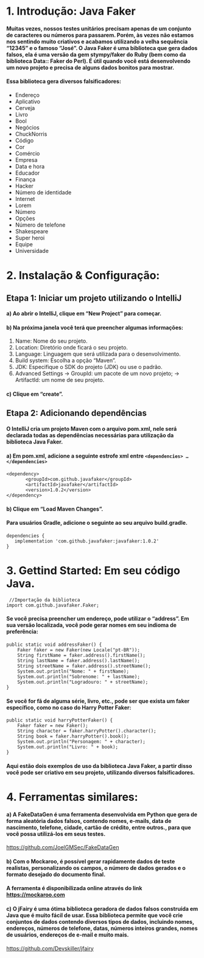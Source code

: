 # 1. Introdução: Java Faker

#### Muitas vezes, nossos testes unitários precisam apenas de um conjunto de caracteres ou números para passarem. Porém, às vezes não estamos nos sentindo muito criativos e acabamos utilizando a velha sequência “12345” e o famoso “José”. O Java Faker é uma biblioteca que gera dados falsos, ela é uma versão da gem stympy/faker do Ruby (bem como da biblioteca Data:: Faker do Perl). É útil quando você está desenvolvendo um novo projeto e precisa de alguns dados bonitos para mostrar.

#### Essa biblioteca gera diversos falsificadores: 

- Endereço
- Aplicativo
- Cerveja
- Livro
- Bool
- Negócios
- ChuckNorris
- Código
- Cor
- Comércio
- Empresa
- Data e hora
- Educador
- Finança
- Hacker
- Número de identidade
- Internet
- Lorem
- Número
- Opções
- Número de telefone
- Shakespeare
- Super heroi
- Equipe
- Universidade

# 2. Instalação & Configuração:

## Etapa 1: Iniciar um projeto utilizando o IntelliJ

 ####  a) Ao abrir o IntelliJ, clique em “New Project” para começar.

  #### b) Na próxima janela você terá que preencher algumas informações: 

1. Name: Nome do seu projeto.
2. Location: Diretório onde ficará o seu projeto.
3. Language: Linguagem que será utilizada para o desenvolvimento.
4. Build system: Escolha a opção “Maven”.
5. JDK: Especifique o SDK do projeto (JDK) ou use o padrão.
6. Advanced Settings → GroupId: um pacote de um novo projeto; →  ArtifactId: um nome de seu projeto.

  #### c) Clique em “create”.

   
## Etapa 2: Adicionando dependências

#### O IntelliJ cria um projeto Maven com o arquivo pom.xml, nele será declarada todas as dependências necessárias para utilização da biblioteca Java Faker.

#### a) Em pom.xml, adicione a seguinte estrofe xml entre `<dependencies> … </dependencies>`

```
<dependency>
       <groupId>com.github.javafaker</groupId>
       <artifactId>javafaker</artifactId>
       <version>1.0.2</version>
</dependency>
```

#### b) Clique em “Load Maven Changes”.

#### Para usuários Gradle, adicione o seguinte ao seu arquivo build.gradle.

```
dependencies {
   implementation 'com.github.javafaker:javafaker:1.0.2'
}
```


# 3. Gettind Started: Em seu código Java.
      
```
 //Importação da biblioteca
import com.github.javafaker.Faker; 
```

#### Se você precisa preencher um endereço, pode utilizar o “address”. Em sua versão localizada, você pode gerar nomes em seu indioma de preferência:

```
public static void addressFaker() {
    Faker faker = new Faker(new Locale("pt-BR"));
    String firstName = faker.address().firstName();
    String lastName = faker.address().lastName();
    String streetName = faker.address().streetName();
    System.out.println("Nome: " + firstName);
    System.out.println("Sobrenome: " + lastName);
    System.out.println("Logradouro: " + streetName);
}
```

#### Se você for fã de alguma série, livro, etc., pode ser que exista um faker específico, como no caso do Harry Potter Faker:

```
public static void harryPotterFaker() {
    Faker faker = new Faker();
    String character = faker.harryPotter().character();
    String book = faker.harryPotter().book();
    System.out.println("Personagem: " + character);
    System.out.println("Livro: " + book);
}
```

#### Aqui estão dois exemplos de uso da biblioteca Java Faker, a partir disso você pode ser criativo em seu projeto, utilizando diversos falsificadores.


# 4. Ferramentas similares:


#### a) A FakeDataGen é uma ferramenta desenvolvida em Python que gera de forma aleatória dados falsos, contendo nomes, e-mails, data de nascimento, telefone, cidade, cartão de crédito, entre outros., para que você possa utilizá-los em seus testes.

https://github.com/JoelGMSec/FakeDataGen

#### b) Com o Mockaroo, é possível gerar rapidamente dados de teste realistas, personalizando os campos, o número de dados gerados e o formato desejado do documento final.

#### A ferramenta é disponibilizada online através do link https://mockaroo.com

#### c) O jFairy é uma ótima biblioteca geradora de dados falsos construída em Java que é muito fácil de usar. Essa biblioteca permite que você crie conjuntos de dados contendo diversos tipos de dados, incluindo nomes, endereços, números de telefone, datas, números inteiros grandes, nomes de usuários, endereços de e-mail e muito mais.

https://github.com/Devskiller/jfairy 